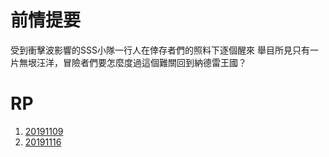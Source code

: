 <!-- TITLE: 哈馬特之旅 -->
<!-- SUBTITLE: A quick summary of 哈馬特之旅 -->

# 前情提要
受到衝擊波影響的SSS小隊一行人在倖存者們的照料下逐個醒來
舉目所見只有一片無垠汪洋，冒險者們要怎麼度過這個難關回到納德雷王國？
# RP
1. [20191109](冒險章節/2019/11/9)
2. [20191116](冒險章節/2019/11/16)